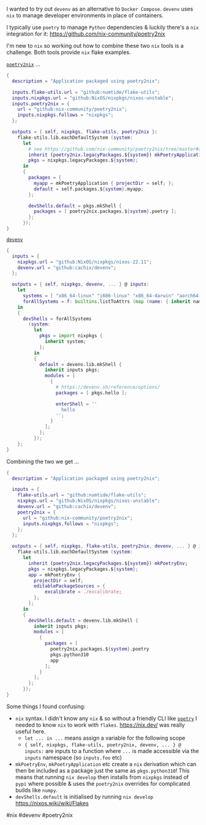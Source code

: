 I wanted to try out `devenv` as an alternative to `Docker Compose`.  `devenv` uses `nix` to manage developer environments in place of containers.

I typically use `poetry` to manage `Python` dependencies & luckily there's a `nix` integration for it:  https://github.com/nix-community/poetry2nix

I'm new to `nix` so working out how to combine these two `nix` tools is a challenge.  Both tools provide `nix` flake examples.

[`poetry2nix`](https://github.com/nix-community/poetry2nix) ...

```nix
{
  description = "Application packaged using poetry2nix";

  inputs.flake-utils.url = "github:numtide/flake-utils";
  inputs.nixpkgs.url = "github:NixOS/nixpkgs/nixos-unstable";
  inputs.poetry2nix = {
    url = "github:nix-community/poetry2nix";
    inputs.nixpkgs.follows = "nixpkgs";
  };

  outputs = { self, nixpkgs, flake-utils, poetry2nix }:
    flake-utils.lib.eachDefaultSystem (system:
      let
        # see https://github.com/nix-community/poetry2nix/tree/master#api for more functions and examples.
        inherit (poetry2nix.legacyPackages.${system}) mkPoetryApplication;
        pkgs = nixpkgs.legacyPackages.${system};
      in
      {
        packages = {
          myapp = mkPoetryApplication { projectDir = self; };
          default = self.packages.${system}.myapp;
        };

        devShells.default = pkgs.mkShell {
          packages = [ poetry2nix.packages.${system}.poetry ];
        };
      });
}
```

[`devenv`](https://github.com/cachix/devenv/blob/c53c30b524fecdadd66b29c85e588cce47d2cb3e/templates/simple/flake.nix)

```nix
{
  inputs = {
    nixpkgs.url = "github:NixOS/nixpkgs/nixos-22.11";
    devenv.url = "github:cachix/devenv";
  };

  outputs = { self, nixpkgs, devenv, ... } @ inputs:
    let
      systems = [ "x86_64-linux" "i686-linux" "x86_64-darwin" "aarch64-linux" "aarch64-darwin" ];
      forAllSystems = f: builtins.listToAttrs (map (name: { inherit name; value = f name; }) systems);
    in
    {
      devShells = forAllSystems
        (system:
          let
            pkgs = import nixpkgs {
              inherit system;
            };
          in
          {
            default = devenv.lib.mkShell {
              inherit inputs pkgs;
              modules = [
                {
                  # https://devenv.sh/reference/options/
                  packages = [ pkgs.hello ];

                  enterShell = ''
                    hello
                  '';
                }
              ];
            };
          });
    };
}
```

Combining the two we get ...

```nix
{
  description = "Application packaged using poetry2nix";

  inputs = {
    flake-utils.url = "github:numtide/flake-utils";
    nixpkgs.url = "github:NixOS/nixpkgs/nixos-unstable";
    devenv.url = "github:cachix/devenv";
    poetry2nix = {
      url = "github:nix-community/poetry2nix";
      inputs.nixpkgs.follows = "nixpkgs";
    };
  };

  outputs = { self, nixpkgs, flake-utils, poetry2nix, devenv, ... } @ inputs:
    flake-utils.lib.eachDefaultSystem (system:
      let
        inherit (poetry2nix.legacyPackages.${system}) mkPoetryEnv;
        pkgs = nixpkgs.legacyPackages.${system};
        app = mkPoetryEnv {
          projectDir = self;
          editablePackageSources = {
              excalibrate = ./excalibrate;
          };
        };
      in
      {
        devShells.default = devenv.lib.mkShell {
          inherit inputs pkgs;
          modules = [
            {
              packages = [
                poetry2nix.packages.${system}.poetry
                pkgs.python310
                app
              ];
            }
          ];
        };
      });
}
```

Some things I found confusing:

- `nix` syntax.  I didn't know any `nix` & so without a friendly CLI like [`poetry`](https://github.com/python-poetry/poetry) I needed to know `nix` to work with `flakes`.  https://nix.dev/ was really useful here. 
  - `let ... in ...` means assign a variable for the following scope
  - `{ self, nixpkgs, flake-utils, poetry2nix, devenv, ... } @ inputs:` are inputs to a function where `...` is made accessible via the `inputs` namespace (so `inputs.foo` etc) 
- `mkPoetryEnv`, `mkPoetryApplication` etc create a `nix` derivation which can then be included as a package just the same as `pkgs.python310`!  This means that running `nix develop` then installs from `nixpkgs` instead of `pypi` where possible & uses the `poetry2nix` overrides for complicated builds like `numpy`. 
- `devShells.default` is initialised by running `nix develop` https://nixos.wiki/wiki/Flakes

#nix
#devenv
#poetry2nix
